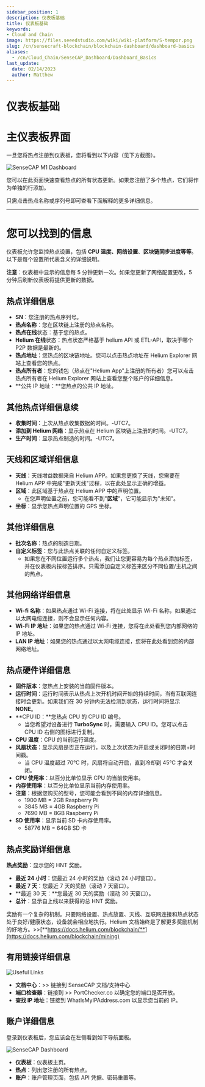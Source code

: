```yaml
---
sidebar_position: 1
description: 仪表板基础
title: 仪表板基础
keywords:
- Cloud and Chain
image: https://files.seeedstudio.com/wiki/wiki-platform/S-tempor.png
slug: /cn/sensecraft-blockchain/blockchain-dashboard/dashboard-basics
aliases:
  - /cn/Cloud_Chain/SenseCAP_Dashboard/Dashboard_Basics
last_update:
  date: 02/14/2023
  author: Matthew
---
```


# 仪表板基础

**主仪表板界面**
=========================

一旦您将热点注册到仪表板，您将看到以下内容（见下方截图）。

![SenseCAP M1 Dashboard](https://www.sensecapmx.com/wp-content/uploads/2022/07/sensecap-m1-dashboard.png)

您可以在此页面快速查看热点的所有状态更新。如果您注册了多个热点，它们将作为单独的行添加。

只需点击热点名称或序列号即可查看下面解释的更多详细信息。

* * *

**您可以找到的信息**
=================================

仪表板允许您监控热点设置，包括 **CPU 温度、网络设置**、**区块链同步进度等等**。以下是每个设置所代表含义的详细说明。

**注意**：仪表板中显示的信息每 5 分钟更新一次。如果您更新了网络配置更改，5 分钟后刷新仪表板将提供更新的数据。

**热点详细信息**
-------------------

- **SN**：您注册的热点序列号。
- **热点名称**：您在区块链上注册的热点名称。
- **热点在线**状态：基于您的热点。
- **Helium 在线**状态：热点状态严格基于 helium API 或 ETL-API，取决于哪个 P2P 数据是最新的。
- **热点地址**：您热点的区块链地址。您可以点击热点地址在 Helium Explorer 网站上查看您的热点。
- **热点所有者**：您的钱包（热点在"Helium App"上注册的所有者）您可以点击热点所有者在 Helium Explorer 网站上查看您整个账户的详细信息。
- **公共 IP 地址：**您热点的公共 IP 地址。

**其他热点详细信息续**
----------------------------------------

- **收集时间**：上次从热点收集数据的时间。-UTC7。
- **添加到 Helium 网络**：显示热点在 Helium 区块链上注册的时间。-UTC7。
- **生产时间**：显示热点制造的时间。-UTC7。

**天线和区域详细信息**
----------------------------

- **天线**：天线增益数据来自 Helium APP。如果您更换了天线，您需要在 Helium APP 中完成"更新天线"过程，以在此处显示正确的增益。
- **区域**：此区域基于热点在 Helium APP 中的声明位置。
  - 在您声明位置之前，您可能看不到"**区域**"，它可能显示为"未知"。
- **坐标**：显示您热点声明位置的 GPS 坐标。

**其他详细信息**
----------------------

- **批次名称**：热点的制造日期。
- **自定义标签**：您与此热点关联的任何自定义标签。
  - 如果您在不同位置运行多个热点，我们让您更容易为每个热点添加标签，并在仪表板内按标签排序。只需添加自定义标签来区分不同位置/主机之间的热点。

**其他网络详细信息**
------------------------------

- **Wi-fi 名称**：如果热点通过 Wi-Fi 连接，将在此处显示 Wi-Fi 名称，如果通过以太网电缆连接，则不会显示任何内容。
- **Wi-Fi IP 地址**：如果您的热点通过 Wi-Fi 连接，您将在此处看到您内部网络的 IP 地址。
- **LAN IP 地址**：如果您的热点通过以太网电缆连接，您将在此处看到您的内部网络地址。

**热点硬件详细信息**
----------------------------

- **固件版本**：您热点上安装的当前固件版本。
- **运行时间**：运行时间表示从热点上次开机时间开始的持续时间，当有互联网连接时会更新。如果我们在 30 分钟内无法检测到状态，运行时间将显示 **NONE**。
- **CPU ID：**您热点 CPU 的 CPU ID 编号。
  - 当您希望对设备进行 **TurboSync** 时，需要输入 CPU ID。您可以点击 CPU ID 右侧的图标进行复制。
- **CPU 温度**：CPU 的当前运行温度。
- **风扇状态**：显示风扇是否正在运行，以及上次状态为开启或关闭时的日期+时间戳。
  - 当 CPU 温度超过 70℃ 时，风扇将自动开启，直到冷却到 45℃ 才会关闭。
- **CPU 使用率**：以百分比单位显示 CPU 的当前使用率。
- **内存使用率**：以百分比单位显示当前内存使用率。
- **注意**：根据您购买的型号，您可能会看到不同的内存详细信息。
  - 1900 MB = 2GB Raspberry Pi
  - 3845 MB = 4GB Raspberry Pi
  - 7690 MB = 8GB Raspberry Pi
- **SD 使用率**：显示当前 SD 卡内存使用率。
  - 58776 MB = 64GB SD 卡

**热点奖励详细信息**
--------------------------

**热点奖励**：显示您的 HNT 奖励。

- **最近 24 小时**：您最近 24 小时的奖励（滚动 24 小时窗口）。
- **最近 7 天**：您最近 7 天的奖励（滚动 7 天窗口）。
- **最近 30 天：**您最近 30 天的奖励（滚动 30 天窗口）。
- **总计**：显示自上线以来获得的总 HNT 奖励。

奖励有一个复杂的机制。只要网络设置、热点放置、天线、互联网连接和热点状态处于良好/健康状态，设备就会相应地执行。Helium 文档始终是了解更多奖励机制的好地方。>>[**https://docs.helium.com/blockchain/**](https://docs.helium.com/blockchain/mining)

**有用链接详细信息**
------------------------

![Useful Links](https://www.sensecapmx.com/wp-content/uploads/2022/07/useful-links-1.png)

- **文档中心**：>> 链接到 SenseCAP 文档/支持中心
- **端口检查器**：链接到 >> PortChecker.co 以确定您的端口是否开放。
- **查找 IP 地址**：链接到 WhatIsMyIPAddress.com 以显示您当前的 IP。

**账户详细信息**
-------------------

登录到仪表板后，您应该会在左侧看到如下导航面板。

![SenseCAP Dashboard](https://www.sensecapmx.com/wp-content/uploads/2022/07/image-13-1.png)

- **仪表板**：仪表板主页。
- **热点**：列出您注册的所有热点。
- **账户**：账户管理页面，包括 API 凭据、密码重置等。
